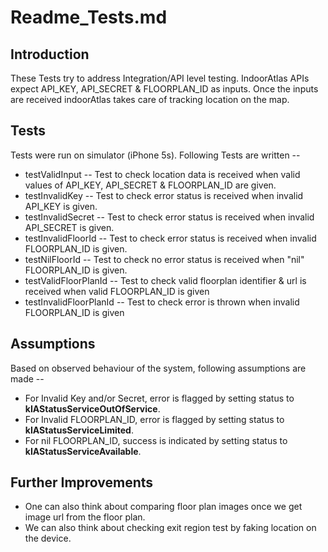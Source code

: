 # Readme_Tests.md

## Introduction

These Tests try to address Integration/API level testing.
IndoorAtlas APIs expect API_KEY, API_SECRET & FLOORPLAN_ID as inputs.
Once the inputs are received indoorAtlas takes care of tracking location on the map.

## Tests

Tests were run on simulator (iPhone 5s).
Following Tests are written --

* testValidInput -- Test to check location data is received when valid values of API_KEY, API_SECRET & FLOORPLAN_ID are given.
* testInvalidKey -- Test to check error status is received when invalid API_KEY is given.
* testInvalidSecret -- Test to check error status is received when invalid API_SECRET is given.
* testInvalidFloorId -- Test to check error status is received when invalid FLOORPLAN_ID is given.
* testNilFloorId -- Test to check no error status is received when "nil" FLOORPLAN_ID is given.
* testValidFloorPlanId -- Test to check valid floorplan identifier & url is received when valid FLOORPLAN_ID is given
* testInvalidFloorPlanId -- Test to check error is thrown when invalid FLOORPLAN_ID is given

## Assumptions

Based on observed behaviour of the system, following assumptions are made --
* For Invalid Key and/or Secret, error is flagged by setting status to **kIAStatusServiceOutOfService**.
* For Invalid FLOORPLAN_ID, error is flagged by setting status to **kIAStatusServiceLimited**.
* For nil FLOORPLAN_ID, success is indicated by setting status to **kIAStatusServiceAvailable**.

## Further Improvements

* One can also think about comparing floor plan images once we get image url from the floor plan.
* We can also think about checking exit region test by faking location on the device.
